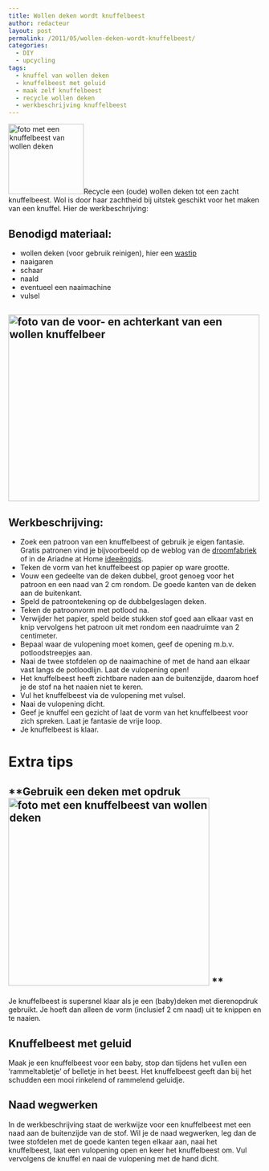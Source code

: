 ```yaml
---
title: Wollen deken wordt knuffelbeest
author: redacteur
layout: post
permalink: /2011/05/wollen-deken-wordt-knuffelbeest/
categories:
  - DIY
  - upcycling
tags:
  - knuffel van wollen deken
  - knuffelbeest met geluid
  - maak zelf knuffelbeest
  - recycle wollen deken
  - werkbeschrijving knuffelbeest
---
```

[<img class="alignleft size-thumbnail wp-image-1607" title="knuffelbeest van wollen deken" src="http://www.schildertuin.nl/wordpress/wp-content/uploads/2011/05/knuffelbeestvandeken2-150x140.jpg" alt="foto met een knuffelbeest van wollen deken" width="150" height="140" />][1]Recycle een (oude) wollen deken tot een zacht knuffelbeest. Wol is door haar zachtheid bij uitstek geschikt voor het maken van een knuffel. Hier de werkbeschrijving:<!--more Maak zelf een knuffelbeest->-->

## Benodigd materiaal:

  * wollen deken (voor gebruik reinigen), hier een <a title="tip om wollen deken te wassen" href="http://www.ah.nl/huishouden/tip?tipId=343" target="_blank">wastip</a>
  * naaigaren
  * schaar
  * naald
  * eventueel een naaimachine
  * vulsel

## <img class="aligncenter size-full wp-image-1609" title="maak zelf een knuffelbeest van een wollen deken" src="http://www.schildertuin.nl/wordpress/wp-content/uploads/2011/05/knuffelbeestvandeken1.jpg" alt="foto van de voor- en achterkant van een wollen knuffelbeer" width="500" height="372" />

## Werkbeschrijving:

  * Zoek een patroon van een knuffelbeest of gebruik je eigen fantasie. Gratis patronen vind je bijvoorbeeld op de weblog van de <a title="gratis patronen knuffelbeesten en meer" href="http://dedroomfabriek.blogspot.com/" target="_blank">droomfabriek</a> of in de Ariadne at Home <a title="patroon voor een knuffelkat" href="http://www.ariadneathome.nl/ideeengids-menu/knuffelkat.html" target="_blank">ideeëngids</a>.
  * Teken de vorm van het knuffelbeest op papier op ware grootte.
  * Vouw een gedeelte van de deken dubbel, groot genoeg voor het patroon en een naad van 2 cm rondom. De goede kanten van de deken aan de buitenkant.
  * Speld de patroontekening op de dubbelgeslagen deken.
  * Teken de patroonvorm met potlood na.
  * Verwijder het papier, speld beide stukken stof goed aan elkaar vast en knip vervolgens het patroon uit met rondom een naadruimte van 2 centimeter.
  * Bepaal waar de vulopening moet komen, geef de opening m.b.v. potloodstreepjes aan.
  * Naai de twee stofdelen op de naaimachine of met de hand aan elkaar vast langs de potloodlijn. Laat de vulopening open!
  * Het knuffelbeest heeft zichtbare naden aan de buitenzijde, daarom hoef je de stof na het naaien niet te keren.
  * Vul het knuffelbeest via de vulopening met vulsel.
  * Naai de vulopening dicht.
  * Geef je knuffel een gezicht of laat de vorm van het knuffelbeest voor zich spreken. Laat je fantasie de vrije loop.
  * Je knuffelbeest is klaar.

# **Extra tips**

## **Gebruik een deken met opdruk<img class="alignright size-full wp-image-1607" title="knuffelbeest van wollen deken" src="http://www.schildertuin.nl/wordpress/wp-content/uploads/2011/05/knuffelbeestvandeken2.jpg" alt="foto met een knuffelbeest van wollen deken" width="400" height="374" /> **

Je knuffelbeest is supersnel klaar als je een (baby)deken met dierenopdruk gebruikt. Je hoeft dan alleen de vorm (inclusief 2 cm naad) uit te knippen en te naaien.

## **Knuffelbeest met geluid**

Maak je een knuffelbeest voor een baby, stop dan tijdens het vullen een ‘rammeltabletje’ of belletje in het beest. Het knuffelbeest geeft dan bij het schudden een mooi rinkelend of rammelend geluidje.

## **Naad wegwerken**

In de werkbeschrijving staat de werkwijze voor een knuffelbeest met een naad aan de buitenzijde van de stof. Wil je de naad wegwerken, leg dan de twee stofdelen met de goede kanten tegen elkaar aan, naai het knuffelbeest, laat een vulopening open en keer het knuffelbeest om. Vul vervolgens de knuffel en naai de vulopening met de hand dicht.

 [1]: http://www.schildertuin.nl/wordpress/2011/05/wollen-deken-wordt-knuffelbeest/